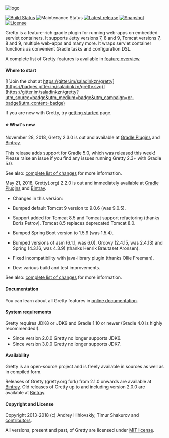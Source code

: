 ![logo](https://akhikhl.github.io/gretty/media/gretty_logo_1.x.png "gretty logo")

[![Build Status](https://travis-ci.org/gretty-gradle-plugin/gretty.svg?branch=master)](https://travis-ci.org/gretty-gradle-plugin/gretty)
![Maintenance Status](https://img.shields.io/maintenance/yes/2018.svg)
[![Latest release](https://img.shields.io/badge/release-2.3.0-47b31f.svg)](https://github.com/gretty-gradle-plugin/gretty/tree/v2.3.0)
[![Snapshot](https://img.shields.io/badge/current-3.0.0--SNAPSHOT-47b31f.svg)](https://github.com/gretty-gradle-plugin/gretty/tree/master)
[![License](https://img.shields.io/badge/license-MIT-47b31f.svg)](#copyright-and-license)

Gretty is a feature-rich gradle plugin for running web-apps on embedded servlet containers.
It supports Jetty versions 7, 8 and 9, Tomcat versions 7, 8 and 9, multiple web-apps and many more.
It wraps servlet container functions as convenient Gradle tasks and configuration DSL.

A complete list of Gretty features is available in [feature overview](https://gretty-gradle-plugin.github.io/gretty-doc/Feature-overview.html).

#### Where to start

[![Join the chat at https://gitter.im/saladinkzn/gretty](https://badges.gitter.im/saladinkzn/gretty.svg)](https://gitter.im/saladinkzn/gretty?utm_source=badge&utm_medium=badge&utm_campaign=pr-badge&utm_content=badge)

If you are new with Gretty, try [getting started](https://gretty-gradle-plugin.github.io/gretty-doc/Getting-started.html) page.

#### :star: What's new

November 28, 2018, Gretty 2.3.0 is out and available at [Gradle Plugins](https://plugins.gradle.org/plugin/org.gretty) and [Bintray](https://bintray.com/javabrett/maven/org.gretty/view).

This release adds support for Gradle 5.0, which was released this week!  Please raise an issue if you find any issues running Gretty 2.3+ with Gradle 5.0.

See also: [complete list of changes](changes.md) for more information.

May 21, 2018, Gretty(.org) 2.2.0 is out and immediately available at [Gradle Plugins](https://plugins.gradle.org/plugin/org.gretty) and [Bintray](https://bintray.com/javabrett/maven/org.gretty/view).

* Changes in this version:

* Bumped default Tomcat 9 version to 9.0.6 (was 9.0.5).

* Support added for Tomcat 8.5 and Tomcat support refactoring (thanks Boris Petrov). Tomcat 8.5 replaces deprecated Tomcat 8.0.

* Bumped Spring Boot version to 1.5.9 (was 1.5.4).

* Bumped versions of asm (6.1.1, was 6.0), Groovy (2.4.15, was 2.4.13) and Spring (4.3.16, was 4.3.9) (thanks Henrik Brautaset Aronsen).

* Fixed incompatibility with java-library plugin (thanks Ollie Freeman).
 
* Dev: various build and test improvements.

See also: [complete list of changes](changes.md) for more information.

#### Documentation

You can learn about all Gretty features in [online documentation](https://gretty-gradle-plugin.github.io/gretty-doc/).

#### System requirements

Gretty requires JDK8 or JDK9 and Gradle 1.10 or newer (Gradle 4.0 is highly recommended!).

- Since version 2.0.0 Gretty no longer supports JDK6.
- Since version 3.0.0 Gretty no longer supports JDK7.

#### Availability

Gretty is an open-source project and is freely available in sources as well as in compiled form.

Releases of Gretty (gretty.org fork) from 2.1.0 onwards are available at [Bintray](https://bintray.com/javabrett/maven/org.gretty/view).
Old releases of Gretty up to and including version 2.0.0 are available at [Bintray](https://bintray.com/akhikhl/maven/gretty/view).

#### Copyright and License

Copyright 2013-2018 (c) Andrey Hihlovskiy, Timur Shakurov and [contributors](CONTRIBUTORS).

All versions, present and past, of Gretty are licensed under [MIT license](LICENSE).
